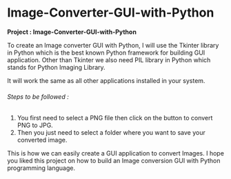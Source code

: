 # Image-Converter-GUI-with-Python

__Project : Image-Converter-GUI-with-Python__

To create an Image converter GUI with Python, I will use the Tkinter library in Python which is the best known Python framework for building GUI application. Other than Tkinter we also need PIL library in Python which stands for Python Imaging Library.

It will work the same as all other applications installed in your system. 

###### Steps to be followed :

1. You first need to select a PNG file then click on the button to convert PNG to JPG. 
2. Then you just need to select a folder where you want to save your converted image. 

This is how we can easily create a GUI application to convert Images. I hope you liked this project on how to build an Image conversion GUI with Python programming language.
